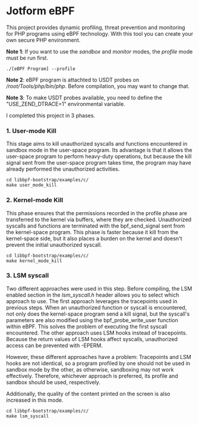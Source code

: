 
# Jotform eBPF

This project provides dynamic profiling, threat prevention and monitoring for PHP programs using eBPF technology. With this tool you can create your own secure PHP environment.

**Note 1**: If you want to use the _sandbox_ and _monitor_ modes, the _profile_ mode must be run first.

```
./[eBPF Program] --profile
```

**Note 2**: eBPF program is attachted to USDT probes on _/root/Tools/php/bin/php_. Before compilation, you may want to change that.

**Note 3**: To make USDT probes available, you need to define the "USE_ZEND_DTRACE=1" environmental variable.

I completed this project in 3 phases.

### 1. User-mode Kill

This stage aims to kill unauthorized syscalls and functions encountered in sandbox mode in the user-space program. Its advantage is that it allows the user-space program to perform heavy-duty operations, but because the kill signal sent from the user-space program takes time, the program may have already performed the unauthorized activities.

```
cd libbpf-bootstrap/examples/c/
make user_mode_kill
```

### 2. Kernel-mode Kill

This phase ensures that the permissions recorded in the profile phase are transferred to the kernel via buffers, where they are checked. Unauthorized syscalls and functions are terminated with the bpf_send_signal sent from the kernel-space program. This phase is faster because it kill from the kernel-space side, but it also places a burden on the kernel and doesn't prevent the initial unauthorized syscall.

```
cd libbpf-bootstrap/examples/c/
make kernel_mode_kill
```

### 3. LSM syscall

Two different approaches were used in this step. Before compiling, the LSM enabled section in the _lsm_syscall.h_ header allows you to select which approach to use. The first approach leverages the tracepoints used in previous steps. When an unauthorized function or syscall is encountered, not only does the kernel-space program send a kill signal, but the syscall's parameters are also modified using the bpf_probe_write_user function within eBPF. This solves the problem of executing the first syscall encountered. The other approach uses LSM hooks instead of tracepoints. Because the return values ​​of LSM hooks affect syscalls, unauthorized access can be prevented with -EPERM. 

However, these different approaches have a problem: Tracepoints and LSM hooks are not identical, so a program profiled by one should not be used in sandbox mode by the other, as otherwise, sandboxing may not work effectively. Therefore, whichever approach is preferred, its profile and sandbox should be used, respectively.

Additionally, the quality of the content printed on the screen is also increased in this mode.

```
cd libbpf-bootstrap/examples/c/
make lsm_syscall
```